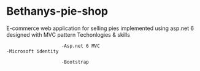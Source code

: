 # Bethanys-pie-shop
E-commerce web application for selling pies implemented using asp.net 6 designed with MVC pattern 
			Techonlogies & skills

						-Asp.net 6 MVC       										-Microsoft identity

						-Bootstrap
